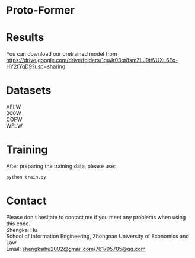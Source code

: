 # Proto-Former


# Results
You can download our pretrained model from https://drive.google.com/drive/folders/1quJr03ot8smZLJ9tWUXL6Eo-HY2fYqD9?usp=sharing

# Datasets
AFLW<br>
300W<br>
COFW<br>
WFLW

# Training
After preparing the training data, please use:
```python
python train.py
```

# Contact
Please don't hesitate to contact me if you meet any problems when using this code.<br>
Shengkai Hu<br>
School of Information Engineering, Zhongnan University of Economics and Law<br>
Email: shengkaihu2002@gmail.com/761795705@qq.com
